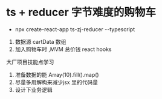 #  ts + reducer  字节难度的购物车

-  npx create-react-app ts-zj-reducer --typescript

1. 数据源
    cartData 数组 
2. 加入购物车时 ,MVM 总价钱
    react hooks

大厂项目技能点学习
1. 准备数据的能 Array(10).fill().map()
2. 尽量多用解构来减少jsx 里的代码量
3. 设计下业务逻辑